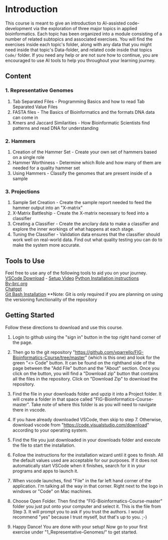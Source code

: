 <!--
Created by: Victoria Parrello
Last Updated: 2/8/2024
-->

# Introduction

This course is meant to give an introduction to AI-assisted code-development via the exploration of three major topics in applied bioinformatics. Each topic has been organized into a module consisting of a number of related subtopics and associated exercises. You will find the exercises inside each topic's folder, along with any data that you might need inside that topic's Data-folder, and related code inside that topics `Code/` folder. If you need any help or are not sure how to continue, you are encouraged to use AI tools to help you throughout your learning journey.

## Content

### 1. Representative Genomes  
1. Tab Separated Files - Programming Basics and how to read Tab Separated Value Files
2. FASTA files - The Basics of Bioinformatics and the formats DNA data can come in
3. Kmers and Jaccard Similarities - How Bioinformatic Scientists find patterns and read DNA for understanding
### 2. Hammers  
1.  Creation of the Hammer Set - Create your own set of hammers based on a single role
2.  Hammer Worthiness - Determine which Role and how many of them are needed for a quality hammer set
3.  Using Hammers - Classify the genomes that are present inside of a sample
### 3. Projections  
1.  Sample Set Creation - Create the sample report needed to feed the hammer output into an "X-matrix"
2.  X-Matrix Battleship - Create the X-matrix necessary to feed into a classifier
3.  Creating a Classifier - Create the ancilary data to make a classifier and explore the inner workings of what happens at each stage.
4.  Tuning the Classifier - Validation data ensures that the classifier should work well on real-world data. Find out what quality testing you can do to make the system more accurate. 

## Tools to Use

Feel free to use any of the following tools to aid you on your journey.   
[VSCode Download](https://code.visualstudio.com/download) - [Setup Video](https://code.visualstudio.com/docs/setup/setup-overview)
[Python Installation instructions](https://github.com/PackeTsar/Install-Python)  
[Bv-brc.org](https://www.bv-brc.org/)  
[Chatgpt](https://chat.openai.com/)  
[Git Bash Installation](https://git-scm.com/downloads)
**Note: Git is only required if you are planning on using the versioning functionality of the repository

## Getting Started

Follow these directions to download and use this course.

1. Login to github using the "sign in" button in the top right hand corner of the page. 

2. Then go to the git repository "https://github.com/vparrello/FIG-Bioinformatics-Course/tree/master" (which is this one) and look for the green "<> Code" button. It can be found on the righthand side of the page between the "Add File" button and the "About" section. Once you click on the button, you will find a "Download zip" button that contains all the files in the repository. Click on "Download Zip" to download the repository.

3. Find the file in your downloads folder and upzip it into a Project folder. It will create a folder in that space called "FIG-Bioinformatics-Course-master". Take note of where this folder is as you will need to navigate there in vscode.

4. If you have already downloaded VSCode, then skip to step 7. Otherwise, download vscode from "https://code.visualstudio.com/download" according to your operating system.

5. Find the file you just downloaded in your downloads folder and execute the file to start the installation.

6. Follow the instructions for the installation wizard until it goes to finish. All the default values used are acceptable for our purposes. If it does not automatically start VSCode when it finishes, search for it in your programs and apps to launch it.

7. When vscode launches, find "File" in the far left hand corner of the application. I'm talking all the way in that corner. Right next to the logo in windows or "Code" on Mac machines.

8. Choose Open Folder. Then find the "FIG-Bioinformatics-Course-master" folder you just put onto your computer and select it. This is the file from Step 3. It will prompt you to ask if you trust the authors. I would recommend "yes" because I trust myself, but that's up to you. ;-)

9. Happy Dance! You are done with your setup! Now go to your first exercise under "1_Representative-Genomes/" to get started.         

